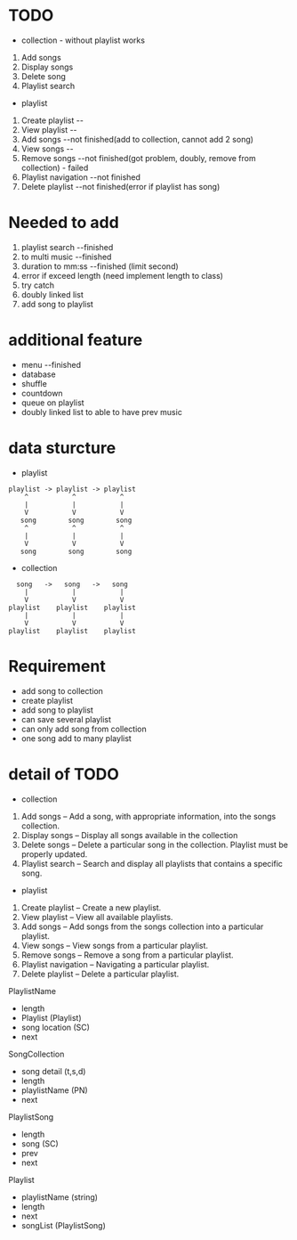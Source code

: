 # TODO
- collection - without playlist works
1. Add songs
2. Display songs
3. Delete song
4. Playlist search

- playlist
1. Create playlist      --
2. View playlist        --
3. Add songs            --not finished(add to collection, cannot add 2 song)
4. View songs           --
5. Remove songs         --not finished(got problem, doubly, remove from collection) - failed
6. Playlist navigation  --not finished
7. Delete playlist      --not finished(error if playlist has song)

# Needed to add
1. playlist search          --finished
2. to multi music           --finished
3. duration to mm:ss        --finished (limit second)
4. error if exceed length   (need implement length to class)
5. try catch
6. doubly linked list
7. add song to playlist


# additional feature
- menu              --finished
- database
- shuffle
- countdown
- queue on playlist
- doubly linked list to able to have prev music 

# data sturcture
- playlist
```
playlist -> playlist -> playlist
    ^           ^           ^
    |           |           |
    V           V           V
   song        song        song
    ^           ^           ^
    |           |           |
    V           V           V
   song        song        song
```
- collection
```
  song   ->   song   ->   song
    |           |           |
    V           V           V
playlist    playlist    playlist
    |           |           |
    V           V           V
playlist    playlist    playlist
```

# Requirement
- add song to collection
- create playlist
- add song to playlist
- can save several playlist
- can only add song from collection
- one song add to many playlist

# detail of TODO
- collection
1. Add songs – Add a song, with appropriate information, into the songs collection.
2. Display songs – Display all songs available in the collection
3. Delete songs – Delete a particular song in the collection. Playlist must be
properly updated.
4. Playlist search – Search and display all playlists that contains a specific song.

- playlist
1. Create playlist – Create a new playlist.
2. View playlist – View all available playlists.
3. Add songs – Add songs from the songs collection into a particular playlist.
4. View songs – View songs from a particular playlist.
5. Remove songs – Remove a song from a particular playlist.
6. Playlist navigation – Navigating a particular playlist.
7. Delete playlist – Delete a particular playlist.

PlaylistName
- length 
- Playlist (Playlist)
- song location (SC)
- next

SongCollection
- song detail (t,s,d)
- length
- playlistName (PN)
- next

PlaylistSong
- length
- song (SC)
- prev
- next

Playlist
- playlistName (string)
- length 
- next 
- songList (PlaylistSong)